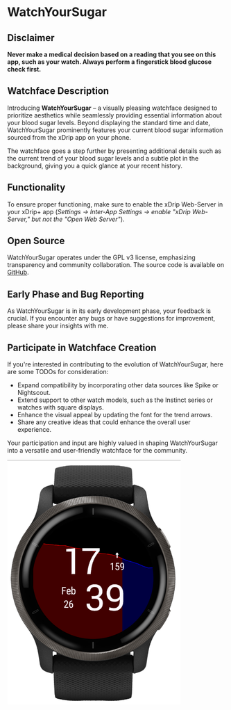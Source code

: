# WatchYourSugar

## Disclaimer
**Never make a medical decision based on a reading that you see on this app, such as your watch. Always perform a fingerstick blood glucose check first.**

## Watchface Description
Introducing **WatchYourSugar** – a visually pleasing watchface designed to prioritize aesthetics while seamlessly providing essential information about your blood sugar levels. Beyond displaying the standard time and date, WatchYourSugar prominently features your current blood sugar information sourced from the xDrip app on your phone.

The watchface goes a step further by presenting additional details such as the current trend of your blood sugar levels and a subtle plot in the background, giving you a quick glance at your recent history.

## Functionality
To ensure proper functioning, make sure to enable the xDrip Web-Server in your xDrip+ app (*Settings -> Inter-App Settings -> enable "xDrip Web-Server," but not the "Open Web Server"*).

## Open Source
WatchYourSugar operates under the GPL v3 license, emphasizing transparency and community collaboration. The source code is available on [GitHub](https://github.com/IllyaByelkin/WatchYourSugar).

## Early Phase and Bug Reporting
As WatchYourSugar is in its early development phase, your feedback is crucial. If you encounter any bugs or have suggestions for improvement, please share your insights with me.

## Participate in Watchface Creation
If you're interested in contributing to the evolution of WatchYourSugar, here are some TODOs for consideration:
- Expand compatibility by incorporating other data sources like Spike or Nightscout.
- Extend support to other watch models, such as the Instinct series or watches with square displays.
- Enhance the visual appeal by updating the font for the trend arrows.
- Share any creative ideas that could enhance the overall user experience.

Your participation and input are highly valued in shaping WatchYourSugar into a versatile and user-friendly watchface for the community.

<img src="./ScreenshotVenu2.png" alt="WatchYourSugar Screenshot" width="400"/>

